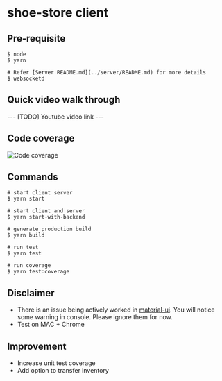 # shoe-store client

## Pre-requisite

    $ node
    $ yarn
    
    # Refer [Server README.md](../server/README.md) for more details
    $ websocketd

## Quick video walk through
--- [TODO] Youtube video link ---

## Code coverage
![Code coverage](https://user-images.githubusercontent.com/446864/43681380-39445028-980f-11e8-9788-904c3161985a.png)

## Commands

    # start client server
    $ yarn start 
    
    # start client and server 
    $ yarn start-with-backend

    # generate production build
    $ yarn build

    # run test
    $ yarn test

    # run coverage
    $ yarn test:coverage
  
## Disclaimer

  - There is an issue being actively worked in [material-ui](https://github.com/mui-org/material-ui/issues/12159). You will notice some warning in console. Please ignore them for now.
  - Test on MAC + Chrome

## Improvement

  - Increase unit test coverage
  - Add option to transfer inventory

